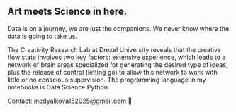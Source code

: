 ## Art meets Science in here.

Data is on a journey, we are just the companions. We never know where the data is going to take us.

The Creativity Research Lab at Drexel University reveals that the creative flow state involves two key factors: extensive experience, which leads to a network of brain areas specialized for generating the desired type of ideas, plus the release of control (letting go) to allow this network to work with little or no conscious supervision. The programming language in my notebooks is Data Science Python.

Contact: inedyalkova152025@gmail.com 📨

